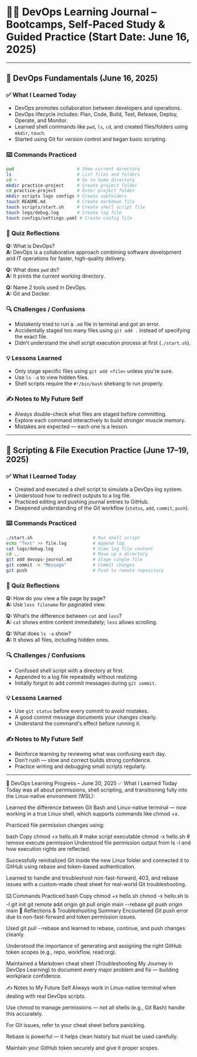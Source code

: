 
# 🧑‍💻 DevOps Learning Journal – Bootcamps, Self-Paced Study & Guided Practice (Start Date: June 16, 2025)

---

## 📅 DevOps Fundamentals (June 16, 2025)

### ✅ What I Learned Today
- DevOps promotes collaboration between developers and operations.
- DevOps lifecycle includes: Plan, Code, Build, Test, Release, Deploy, Operate, and Monitor.
- Learned shell commands like `pwd`, `ls`, `cd`, and created files/folders using `mkdir`, `touch`.
- Started using Git for version control and began basic scripting.

### ⌨️ Commands Practiced
```bash
pwd                        # Show current directory
ls                         # List files and folders
cd ~                       # Go to home directory
mkdir practice-project     # Create project folder
cd practice-project        # Enter project folder
mkdir scripts logs configs # Create subfolders
touch README.md            # Create markdown file
touch scripts/start.sh     # Create shell script file
touch logs/debug.log       # Create log file
touch configs/settings.yaml # Create config file
```

### 🧠 Quiz Reflections
**Q:** What is DevOps?  
**A:** DevOps is a collaborative approach combining software development and IT operations for faster, high-quality delivery.

**Q:** What does `pwd` do?  
**A:** It prints the current working directory.

**Q:** Name 2 tools used in DevOps.  
**A:** Git and Docker.

### 🔍 Challenges / Confusions
- Mistakenly tried to run a `.md` file in terminal and got an error.
- Accidentally staged too many files using `git add .` instead of specifying the exact file.
- Didn’t understand the shell script execution process at first (`./start.sh`).

### 💡 Lessons Learned
- Only stage specific files using `git add <file>` unless you're sure.
- Use `ls -a` to view hidden files.
- Shell scripts require the `#!/bin/bash` shebang to run properly.

### ✍️ Notes to My Future Self
- Always double-check what files are staged before committing.
- Explore each command interactively to build stronger muscle memory.
- Mistakes are expected — each one is a lesson.

---

## 📅 Scripting & File Execution Practice (June 17–19, 2025)

### ✅ What I Learned Today
- Created and executed a shell script to simulate a DevOps log system.
- Understood how to redirect outputs to a log file.
- Practiced editing and pushing journal entries to GitHub.
- Deepened understanding of the Git workflow (`status`, `add`, `commit`, `push`).

### ⌨️ Commands Practiced
```bash
./start.sh                       # Run shell script
echo "Text" >> file.log          # Append log
cat logs/debug.log               # View log file content
cd ..                            # Move up a directory
git add devops-journal.md        # Stage single file
git commit -m "Message"          # Commit changes
git push                         # Push to remote repository
```

### 🧠 Quiz Reflections
**Q:** How do you view a file page by page?  
**A:** Use `less filename` for paginated view.

**Q:** What’s the difference between `cat` and `less`?  
**A:** `cat` shows entire content immediately; `less` allows scrolling.

**Q:** What does `ls -a` show?  
**A:** It shows all files, including hidden ones.

### 🔍 Challenges / Confusions
- Confused shell script with a directory at first.
- Appended to a log file repeatedly without realizing.
- Initially forgot to add commit messages during `git commit`.

### 💡 Lessons Learned
- Use `git status` before every commit to avoid mistakes.
- A good commit message documents your changes clearly.
- Understand the command's effect before running it.

### ✍️ Notes to My Future Self
- Reinforce learning by reviewing what was confusing each day.
- Don’t rush — slow and correct builds strong confidence.
- Practice writing and debugging small scripts regularly.

---

📅 DevOps Learning Progress – June 20, 2025
✅ What I Learned Today
Today was all about permissions, shell scripting, and transitioning fully into the Linux-native environment (WSL):

Learned the difference between Git Bash and Linux-native terminal — now working in a true Linux shell, which supports commands like chmod +x.

Practiced file permission changes using:

bash
Copy
chmod +x hello.sh   # make script executable
chmod -x hello.sh   # remove execute permission
Understood file permission output from ls -l and how execution rights are reflected.

Successfully reinitialized Git inside the new Linux folder and connected it to GitHub using rebase and token-based authentication.

Learned to handle and troubleshoot non-fast-forward, 403, and rebase issues with a custom-made cheat sheet for real-world Git troubleshooting.

⌨️ Commands Practiced
bash
Copy
chmod +x hello.sh
chmod -x hello.sh
ls -l
git init
git remote add origin <repo-url>
git pull origin main --rebase
git push origin main
🧠 Reflections & Troubleshooting Summary
Encountered Git push error due to non-fast-forward and token permission issues.

Used git pull --rebase and learned to rebase, continue, and push changes cleanly.

Understood the importance of generating and assigning the right GitHub token scopes (e.g., repo, workflow, read:org).

Maintained a Markdown cheat sheet (Troubleshooting My Journey in DevOps Learning) to document every major problem and fix — building workplace confidence.

✍️ Notes to My Future Self
Always work in Linux-native terminal when dealing with real DevOps scripts.

Use chmod to manage permissions — not all shells (e.g., Git Bash) handle this accurately.

For Git issues, refer to your cheat sheet before panicking.

Rebase is powerful — it helps clean history but must be used carefully.

Maintain your GitHub token securely and give it proper scopes.

